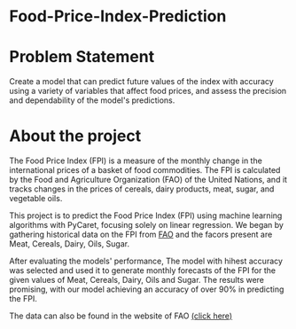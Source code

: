 # Food-Price-Index-Prediction

# Problem Statement

Create a model that can predict future values of the index with accuracy using a variety of variables that affect food prices, and assess the precision and dependability of the model's predictions.

# About the project

The Food Price Index (FPI) is a measure of the monthly change in the international prices of a basket of food commodities. The FPI is calculated by the Food and Agriculture Organization (FAO) of the United Nations, and it tracks changes in the prices of cereals, dairy products, meat, sugar, and vegetable oils.

This project is to predict the Food Price Index (FPI) using machine learning algorithms with PyCaret, focusing solely on linear regression. We began by gathering historical data on the FPI from [FAO](https://www.fao.org/worldfoodsituation/foodpricesindex/en/) and the facors present are Meat, Cereals, Dairy, Oils, Sugar.

After evaluating the models' performance, The model with hihest accuracy was selected and used it to generate monthly forecasts of the FPI for the given values of Meat, Cereals, Dairy, Oils and Sugar. The results were promising, with our model achieving an accuracy of over 90% in predicting the FPI.

The data can also be found in the website of FAO [(click here)](https://www.fao.org/worldfoodsituation/foodpricesindex/en/)
